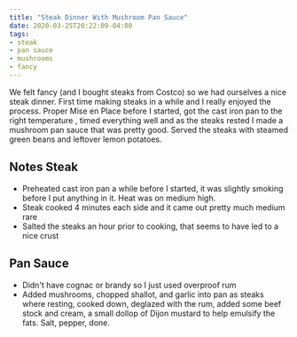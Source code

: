 ```yaml
---
title: "Steak Dinner With Mushroom Pan Sauce"
date: 2020-03-25T20:22:09-04:00
tags:
- steak
- pan sauce
- mushrooms
- fancy
---
```


We felt fancy (and I bought steaks from Costco) so we had ourselves a nice steak dinner. First time making steaks in a while and I really enjoyed the process. Proper Mise en Place before I started, got the cast iron pan to the right temperature , timed everything well and as the steaks rested I made a mushroom pan sauce that was pretty good. Served the steaks with steamed green beans and leftover lemon potatoes.

## Notes Steak

- Preheated cast iron pan a while before I started, it was slightly smoking before I put anything in it. Heat was on medium high.
- Steak cooked 4 minutes each side and it came out pretty much medium rare
- Salted the steaks an hour prior to cooking, that seems to have led to a nice crust

## Pan Sauce

- Didn't have cognac or brandy so I just used overproof rum
- Added mushrooms, chopped shallot, and garlic into pan as steaks where resting, cooked down, deglazed with the rum, added some beef stock and cream, a small dollop of Dijon mustard to help emulsify the fats. Salt, pepper, done.
